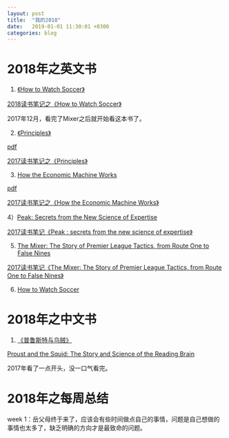 ```yaml
---
layout: post
title:  "我的2018"
date:   2019-01-01 11:30:01 +0300
categories: blog
---
```


2018年之英文书
=

1) [《How to Watch Soccer》](https://www.goodreads.com/book/show/30899651-how-to-watch-soccer)

[2018读书笔记之《How to Watch Soccer》](../../../2017/01/29/reading.html)

2017年12月，看完了Mixer之后就开始看这本书了。

2) [《Principles》](https://www.goodreads.com/book/show/12935037-principles)

[pdf](http://www.bwater.com/Uploads/FileManager/Principles/Bridgewater-Associates-Ray-Dalio-Principles.pdf)

[2017读书笔记之《Principles》](../../../2017/02/14/reading.html)

3) [How the Economic Machine Works](https://www.goodreads.com/book/show/25904184-how-the-economic-machine-works)

[pdf](http://www.economicprinciples.org/wp-content/uploads/ray_dalio__how_the_economic_machine_works__leveragings_and_deleveragings.pdf)

[2017读书笔记之《How the Economic Machine Works》](../../../2017/08/30/reading.html)

4）[Peak: Secrets from the New Science of Expertise](https://www.goodreads.com/book/show/26312997)

[2017读书笔记《Peak : secrets from the new science of expertise》](../../../2017/09/11/reading.html)

5) [The Mixer: The Story of Premier League Tactics, from Route One to False Nines](https://www.goodreads.com/book/show/34746655-the-mixer)

[2017读书笔记《The Mixer: The Story of Premier League Tactics, from Route One to False Nines》](../../../2017/10/29/reading.html)

6) [How to Watch Soccer](https://www.goodreads.com/book/show/30899651-how-to-watch-soccer)

2018年之中文书
=

1) [《普鲁斯特与乌贼》](https://book.douban.com/subject/11538546/)

[Proust and the Squid: The Story and Science of the Reading Brain](https://www.goodreads.com/book/show/289751.Proust_and_the_Squid)

2017年看了一点开头，没一口气看完。



2018年之每周总结
=

week 1：岳父母终于来了，应该会有些时间做点自己的事情，问题是自己想做的事情也太多了，缺乏明确的方向才是最致命的问题。




<!--footnote area-->


<!--end-->
